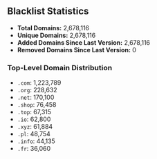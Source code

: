 ## Blacklist Statistics

- **Total Domains:** 2,678,116
- **Unique Domains:** 2,678,116
- **Added Domains Since Last Version:** 2,678,116
- **Removed Domains Since Last Version:** 0

### Top-Level Domain Distribution

-  `.com`: 1,223,789
-  `.org`: 228,632
-  `.net`: 170,100
-  `.shop`: 76,458
-  `.top`: 67,315
-  `.io`: 62,800
-  `.xyz`: 61,884
-  `.pl`: 48,754
-  `.info`: 44,135
-  `.fr`: 36,060

